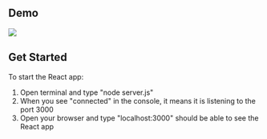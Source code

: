 ## Demo
<img src="https://github.com/marukosy124/web-projects/blob/master/CSCI-web-application/react-app/react_demo_gif.gif">

## Get Started
To start the React app:
1. Open terminal and type "node server.js"
2. When you see "connected" in the console, it means it is listening to the port 3000
3. Open your browser and type "localhost:3000" should be able to see the React app
